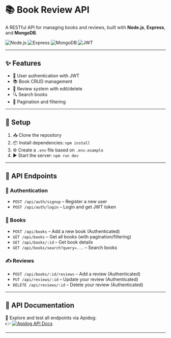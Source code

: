 # 📚 Book Review API

A RESTful API for managing books and reviews, built with **Node.js**, **Express**, and **MongoDB**.

![Node.js](https://img.shields.io/badge/Node.js-339933?style=for-the-badge&logo=nodedotjs&logoColor=white)
![Express](https://img.shields.io/badge/Express.js-000000?style=for-the-badge&logo=express&logoColor=white)
![MongoDB](https://img.shields.io/badge/MongoDB-4EA94B?style=for-the-badge&logo=mongodb&logoColor=white)
![JWT](https://img.shields.io/badge/JWT-000000?style=for-the-badge&logo=JSON%20web%20tokens&logoColor=white)

---

## ✨ Features

- 🔐 User authentication with JWT
- 📚 Book CRUD management
- 📝 Review system with edit/delete
- 🔍 Search books
- 📄 Pagination and filtering

---

## 🚀 Setup

1. 📥 Clone the repository  
2. 📦 Install dependencies: `npm install`  
3. ⚙️ Create a `.env` file based on `.env.example`  
4. ▶️ Start the server: `npm run dev`

---

## 🔌 API Endpoints

### 🔑 Authentication
- `POST /api/auth/signup` – Register a new user
- `POST /api/auth/login` – Login and get JWT token

### 📘 Books
- `POST /api/books` – Add a new book (Authenticated)
- `GET /api/books` – Get all books (with pagination/filtering)
- `GET /api/books/:id` – Get book details
- `GET /api/books/search?query=...` – Search books

### ✍️ Reviews
- `POST /api/books/:id/reviews` – Add a review (Authenticated)
- `PUT /api/reviews/:id` – Update your review (Authenticated)
- `DELETE /api/reviews/:id` – Delete your review (Authenticated)

---

## 📖 API Documentation

🧪 Explore and test all endpoints via Apidog:  
👉 [![Apidog API Docs](https://img.shields.io/badge/Apidog-API%20Documentation-ff6f61?style=for-the-badge&logo=swagger&logoColor=white)](https://vba3ddpadn.apidog.io)

---

